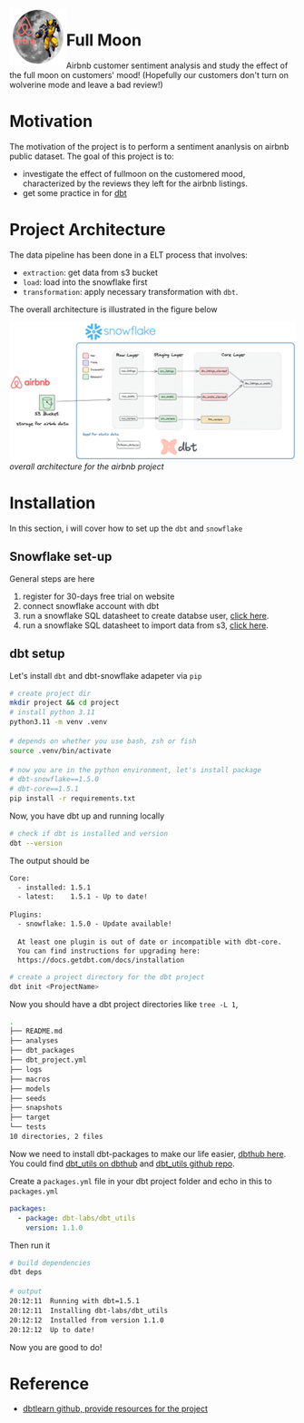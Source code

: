 <img align="left" width="100" height="100" src="./drawings/5_fullmoon_airbnb.excalidraw.png">


# Full Moon 
Airbnb customer sentiment analysis and study the effect of the full moon on customers' mood! (Hopefully our customers don't turn on wolverine mode and leave a bad review!)

# Motivation

The motivation of the project is to perform a sentiment ananlysis on airbnb public dataset. The goal of this project is to:
- investigate the effect of fullmoon on the customered mood, characterized by the reviews they left for the airbnb listings.
- get some practice in for [dbt](https://docs.getdbt.com/)


# Project Architecture

The data pipeline has been done in a ELT process that involves:
- `extraction`: get data from s3 bucket
- `load`: load into the snowflake first
- `transformation`: apply necessary transformation with `dbt`.

The overall architecture is illustrated in the figure below

![](drawings/4_dbt_transformation.excalidraw.png)
*overall architecture for the airbnb project*


# Installation

In this section, i will cover how to set up the `dbt` and `snowflake`
## Snowflake set-up

General steps are here
1. register for 30-days free trial on website
2. connect snowflake account with dbt
3. run a snowflake SQL datasheet to create databse user, [click here](./setup/2_create_users.sql).
4. run a snowflake SQL datasheet to import data from s3, [click here](./setup/1_import_airbnb_data_to_snowflake.sql). 


## dbt setup

Let's install `dbt` and dbt-snowflake adapeter via `pip`

```bash
# create project dir
mkdir project && cd project
# install python 3.11
python3.11 -m venv .venv

# depends on whether you use bash, zsh or fish
source .venv/bin/activate

# now you are in the python environment, let's install package
# dbt-snowflake==1.5.0
# dbt-core==1.5.1
pip install -r requirements.txt
```

Now, you have dbt up and running locally 
```bash
# check if dbt is installed and version
dbt --version
```
The output should be 

```plaintext
Core:
  - installed: 1.5.1
  - latest:    1.5.1 - Up to date!

Plugins:
  - snowflake: 1.5.0 - Update available!

  At least one plugin is out of date or incompatible with dbt-core.
  You can find instructions for upgrading here:
  https://docs.getdbt.com/docs/installation
```

```bash
# create a project directory for the dbt project
dbt init <ProjectName>
```

Now you should have a dbt project directories like `tree -L 1`, 
```bash
.
├── README.md
├── analyses
├── dbt_packages
├── dbt_project.yml
├── logs
├── macros
├── models
├── seeds
├── snapshots
├── target
└── tests
10 directories, 2 files
```

Now we need to install dbt-packages to make our life easier, [dbthub here](https://hub.getdbt.com/). You could find [dbt_utils on dbthub](https://hub.getdbt.com/dbt-labs/dbt_utils/latest/) and [dbt_utils github repo](https://github.com/dbt-labs/dbt-utils).

Create a `packages.yml` file in your dbt project folder and echo in this to `packages.yml`
```yml
packages:
  - package: dbt-labs/dbt_utils
    version: 1.1.0
```

Then run it 
```bash
# build dependencies
dbt deps

# output
20:12:11  Running with dbt=1.5.1
20:12:11  Installing dbt-labs/dbt_utils
20:12:12  Installed from version 1.1.0
20:12:12  Up to date!
```
Now you are good to do!



# Reference
- [dbtlearn github, provide resources for the project](https://github.com/nordquant/complete-dbt-bootcamp-zero-to-hero)